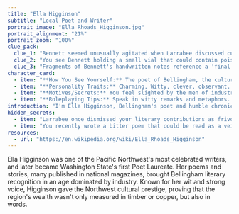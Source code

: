 ```yaml
---
title: "Ella Higginson"
subtitle: "Local Poet and Writer"
portrait_image: "Ella_Rhoads_Higginson.jpg"
portrait_alignment: "21%"
portrait_zoom: "100%"
clue_pack:
  clue_1: "Bennett seemed unusually agitated when Larrabee discussed cultural funding."
  clue_2: "You see Bennett holding a small vial that could contain poison near the study."
  clue_3: "Fragments of Bennett's handwritten notes reference a 'final solution' to a problem with Larrabee."
character_card:
  - item: "**How You See Yourself:** The poet of Bellingham, the cultural heart of a town obsessed with money. You know your words carry influence and you are well connected in social circles."
  - item: "**Personality Traits:** Charming, Witty, clever, observant. You drop truths in poetic turns of phrase."
  - item: "**Motives/Secrets:** You feel slighted by the men of industry — especially Larrabee, who dismissed your art as trivial. But you also know how to read people better than they realize."
  - item: "**Roleplaying Tips:** Speak in witty remarks and metaphors. Ask questions others overlook. Make observations that unsettle people — half-poem, half-accusation."
introduction: "I'm Ella Higginson, Bellingham's poet and humble chronicler of the Northwest. While others at this table measure wealth in timber, fish, or copper, I measure it in words — though even poets know that power and money shape the stories that endure."
hidden_secrets:
  - item: "Larrabee once dismissed your literary contributions as frivolous while funding men's projects lavishly. Perhaps you're tired of wealthy businessmen ignoring the arts."
  - item: "You recently wrote a bitter poem that could be read as a veiled threat to someone powerful."
resources:
  - url: "https://en.wikipedia.org/wiki/Ella_Rhoads_Higginson"
---
```


Ella Higginson was one of the Pacific Northwest's most celebrated writers, and later became Washington State's first Poet Laureate. Her poems and stories, many published in national magazines, brought Bellingham literary recognition in an age dominated by industry. Known for her wit and strong voice, Higginson gave the Northwest cultural prestige, proving that the region's wealth wasn't only measured in timber or copper, but also in words.